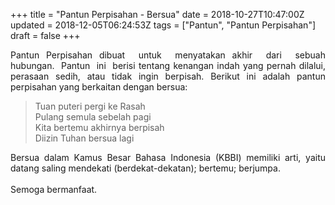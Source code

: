 +++
title = "Pantun Perpisahan - Bersua"
date = 2018-10-27T10:47:00Z
updated = 2018-12-05T06:24:53Z
tags = ["Pantun", "Pantun Perpisahan"]
draft = false
+++

<div dir="ltr" style="text-align: left;" trbidi="on"><div style="text-align: justify;">Pantun Perpisahan dibuat&nbsp; untuk&nbsp; menyatakan akhir&nbsp; dari&nbsp; sebuah hubungan.&nbsp; Pantun&nbsp; ini&nbsp; berisi tentang kenangan indah yang pernah dilalui, perasaan sedih, atau tidak ingin berpisah. Berikut ini adalah pantun perpisahan yang berkaitan dengan bersua:</div><blockquote class="tr_bq">Tuan puteri pergi ke Rasah<br />Pulang semula sebelah pagi<br />Kita bertemu akhirnya berpisah<br />Diizin Tuhan bersua lagi</blockquote><div style="text-align: justify;">Bersua dalam Kamus Besar Bahasa Indonesia (KBBI) memiliki arti, yaitu datang saling mendekati (berdekat-dekatan); bertemu; berjumpa.</div><div style="text-align: justify;">&nbsp;</div><div style="text-align: justify;">Semoga bermanfaat.</div></div>
